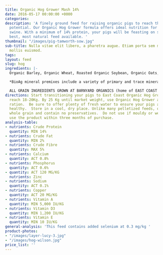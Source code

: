 ```yaml
---
title: Organic Hog Grower Mash 14%
date: 2016-05-17 00:00:00 +0000
categories: 
description: 'A finely ground feed for raising organic pigs to reach their full growth
  potential. Our Organic Hog Grower formula offers ideal nutrition for your growing
  swine. With a minimum of 14% protein, your pigs will be feasting on some of the
  best, most natural feed available. '
thumbnail: "/images/pig-tamworth-sow.jpg"
sub-title: Nulla vitae elit libero, a pharetra augue. Etiam porta sem malesuada magna
  mollis euismod.
tags: 
layout: feed
slug: hog
ingredients: |-
  Organic Barley, Organic Wheat, Roasted Organic Soybean, Organic Oats, Organic Corn & Bio Ag Hog Grower Mineral Premix*.

  *BioAg mineral premixes include a variety of primary and trace minerals and vitamins, from sources such as: limestone; kelp meal; natural trace mineral salt; DL methionine and lysine in the layer mash (amino acids); selenium yeast; probiotics; enzymes; vitamins A, D, and E, plus vitamin B complex in addition to those vitamins in the premix.

  ALL GRAIN INGREDIENTS GROWN AT BARNYARD ORGANICS (home of EAST COAST ORGANIC FEED MILL) except corn (source:  Le Moulins des Cèdres, QC)
directions: Start transitioning your pigs to East Coast Organic Hog Grower when they
  reach 18-20Kg. By 25 Kg until market weight, use Organic Hog Grower as their sole
  ration.  Be sure to offer plenty of fresh water to ensure your pigs are happy and
  healthy.  Store in a cool, dry place. Unlike many pelletized feeds, our feeds are
  whole grain and contain no preservatives.  Do not use if mouldy or wet and aim to
  use the product within three months of purchase.
analysis-table:
- nutrients: Crude Protein
  quantity: MIN 14%
- nutrients: Crude Fat
  quantity: MIN 2%
- nutrients: Crude Fibre
  quantity: MAX 5%
- nutrients: Calcium
  quantity: ACT 0.8%
- nutrients: Phosphorus
  quantity: ACT 0.6%
- quantity: ACT 120 MG/KG
  nutrients: Zinc
- nutrients: Sodium
  quantity: ACT 0.1%
- nutrients: Copper
  quantity: ACT 20 MG/KG
- nutrients: Vitamin A
  quantity: MIN 5,000 IU/KG
- nutrients: Vitamin D3
  quantity: MIN 1,200 IU/KG
- nutrients: Vitamin E
  quantity: MIN 10 IU/KG
general-analysis: 'This feed contains added selenium at 0.3 mg/kg '
product-photos:
- "/images/layer-lucy-3.jpg"
- "/images/hog-wilson.jpg"
price_list: ''
---
```


 
